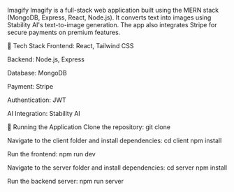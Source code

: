  Imagify
Imagify is a full-stack web application built using the MERN stack (MongoDB, Express, React, Node.js). It converts text into images using Stability AI's text-to-image generation. The app also integrates Stripe for secure payments on premium features.

🔧 Tech Stack
Frontend: React, Tailwind CSS

Backend: Node.js, Express

Database: MongoDB

Payment: Stripe

Authentication: JWT

AI Integration: Stability AI

🚀 Running the Application
Clone the repository:
git clone <repo-url>

Navigate to the client folder and install dependencies:
cd client
npm install

Run the frontend:
npm run dev

Navigate to the server folder and install dependencies:
cd server
npm install

Run the backend server:
npm run server

